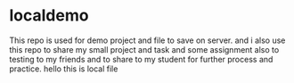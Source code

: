 # localdemo
This repo is used for demo project and file to save on server.
and i also use this repo to share my small project and task and some assignment also to testing to my friends and to share to my student for further process and practice.
hello this is local file